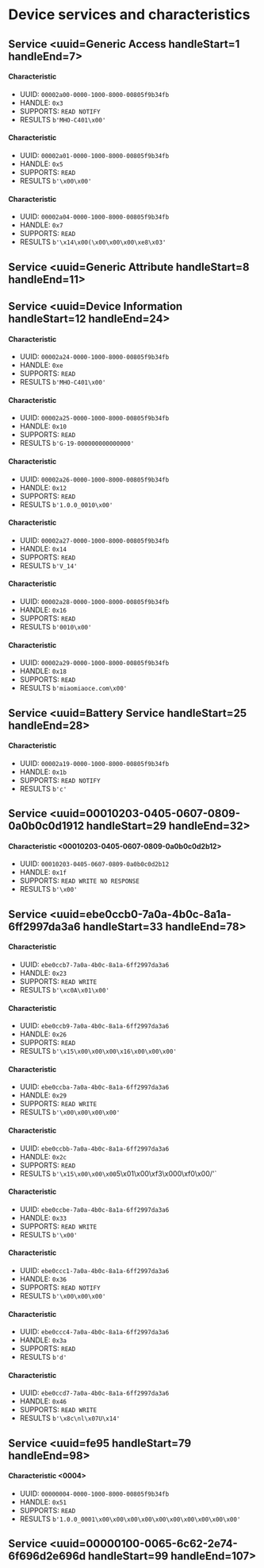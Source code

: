 # Device services and characteristics
##  Service <uuid=Generic Access handleStart=1 handleEnd=7>
#### Characteristic <Device Name>
 * UUID: `00002a00-0000-1000-8000-00805f9b34fb`
 * HANDLE: `0x3`
 * SUPPORTS: `READ NOTIFY `
 * RESULTS `b'MHO-C401\x00'` 

#### Characteristic <Appearance>
 * UUID: `00002a01-0000-1000-8000-00805f9b34fb`
 * HANDLE: `0x5`
 * SUPPORTS: `READ `
 * RESULTS `b'\x00\x00'` 

#### Characteristic <Peripheral Preferred Connection Parameters>
 * UUID: `00002a04-0000-1000-8000-00805f9b34fb`
 * HANDLE: `0x7`
 * SUPPORTS: `READ `
 * RESULTS `b'\x14\x00(\x00\x00\x00\xe8\x03'` 

##  Service <uuid=Generic Attribute handleStart=8 handleEnd=11>
##  Service <uuid=Device Information handleStart=12 handleEnd=24>
#### Characteristic <Model Number String>
 * UUID: `00002a24-0000-1000-8000-00805f9b34fb`
 * HANDLE: `0xe`
 * SUPPORTS: `READ `
 * RESULTS `b'MHO-C401\x00'` 

#### Characteristic <Serial Number String>
 * UUID: `00002a25-0000-1000-8000-00805f9b34fb`
 * HANDLE: `0x10`
 * SUPPORTS: `READ `
 * RESULTS `b'G-19-000000000000000'` 

#### Characteristic <Firmware Revision String>
 * UUID: `00002a26-0000-1000-8000-00805f9b34fb`
 * HANDLE: `0x12`
 * SUPPORTS: `READ `
 * RESULTS `b'1.0.0_0010\x00'` 

#### Characteristic <Hardware Revision String>
 * UUID: `00002a27-0000-1000-8000-00805f9b34fb`
 * HANDLE: `0x14`
 * SUPPORTS: `READ `
 * RESULTS `b'V_14'` 

#### Characteristic <Software Revision String>
 * UUID: `00002a28-0000-1000-8000-00805f9b34fb`
 * HANDLE: `0x16`
 * SUPPORTS: `READ `
 * RESULTS `b'0010\x00'` 

#### Characteristic <Manufacturer Name String>
 * UUID: `00002a29-0000-1000-8000-00805f9b34fb`
 * HANDLE: `0x18`
 * SUPPORTS: `READ `
 * RESULTS `b'miaomiaoce.com\x00'` 

##  Service <uuid=Battery Service handleStart=25 handleEnd=28>
#### Characteristic <Battery Level>
 * UUID: `00002a19-0000-1000-8000-00805f9b34fb`
 * HANDLE: `0x1b`
 * SUPPORTS: `READ NOTIFY `
 * RESULTS `b'c'` 

##  Service <uuid=00010203-0405-0607-0809-0a0b0c0d1912 handleStart=29 handleEnd=32>
#### Characteristic <00010203-0405-0607-0809-0a0b0c0d2b12>
 * UUID: `00010203-0405-0607-0809-0a0b0c0d2b12`
 * HANDLE: `0x1f`
 * SUPPORTS: `READ WRITE NO RESPONSE `
 * RESULTS `b'\x00'` 

##  Service <uuid=ebe0ccb0-7a0a-4b0c-8a1a-6ff2997da3a6 handleStart=33 handleEnd=78>
#### Characteristic <ebe0ccb7-7a0a-4b0c-8a1a-6ff2997da3a6>
 * UUID: `ebe0ccb7-7a0a-4b0c-8a1a-6ff2997da3a6`
 * HANDLE: `0x23`
 * SUPPORTS: `READ WRITE `
 * RESULTS `b'\xc0A\x01\x00'` 

#### Characteristic <ebe0ccb9-7a0a-4b0c-8a1a-6ff2997da3a6>
 * UUID: `ebe0ccb9-7a0a-4b0c-8a1a-6ff2997da3a6`
 * HANDLE: `0x26`
 * SUPPORTS: `READ `
 * RESULTS `b'\x15\x00\x00\x00\x16\x00\x00\x00'` 

#### Characteristic <ebe0ccba-7a0a-4b0c-8a1a-6ff2997da3a6>
 * UUID: `ebe0ccba-7a0a-4b0c-8a1a-6ff2997da3a6`
 * HANDLE: `0x29`
 * SUPPORTS: `READ WRITE `
 * RESULTS `b'\x00\x00\x00\x00'` 

#### Characteristic <ebe0ccbb-7a0a-4b0c-8a1a-6ff2997da3a6>
 * UUID: `ebe0ccbb-7a0a-4b0c-8a1a-6ff2997da3a6`
 * HANDLE: `0x2c`
 * SUPPORTS: `READ `
 * RESULTS `b'\x15\x00\x00\x00`5\x01\x00\xf3\x000\xf0\x00/'` 

#### Characteristic <ebe0ccbe-7a0a-4b0c-8a1a-6ff2997da3a6>
 * UUID: `ebe0ccbe-7a0a-4b0c-8a1a-6ff2997da3a6`
 * HANDLE: `0x33`
 * SUPPORTS: `READ WRITE `
 * RESULTS `b'\x00'` 

#### Characteristic <ebe0ccc1-7a0a-4b0c-8a1a-6ff2997da3a6>
 * UUID: `ebe0ccc1-7a0a-4b0c-8a1a-6ff2997da3a6`
 * HANDLE: `0x36`
 * SUPPORTS: `READ NOTIFY `
 * RESULTS `b'\x00\x00\x00'` 

#### Characteristic <ebe0ccc4-7a0a-4b0c-8a1a-6ff2997da3a6>
 * UUID: `ebe0ccc4-7a0a-4b0c-8a1a-6ff2997da3a6`
 * HANDLE: `0x3a`
 * SUPPORTS: `READ `
 * RESULTS `b'd'` 

#### Characteristic <ebe0ccd7-7a0a-4b0c-8a1a-6ff2997da3a6>
 * UUID: `ebe0ccd7-7a0a-4b0c-8a1a-6ff2997da3a6`
 * HANDLE: `0x46`
 * SUPPORTS: `READ WRITE `
 * RESULTS `b'\x8c\nl\x07U\x14'` 

##  Service <uuid=fe95 handleStart=79 handleEnd=98>
#### Characteristic <0004>
 * UUID: `00000004-0000-1000-8000-00805f9b34fb`
 * HANDLE: `0x51`
 * SUPPORTS: `READ `
 * RESULTS `b'1.0.0_0001\x00\x00\x00\x00\x00\x00\x00\x00\x00\x00'` 

##  Service <uuid=00000100-0065-6c62-2e74-6f696d2e696d handleStart=99 handleEnd=107>
